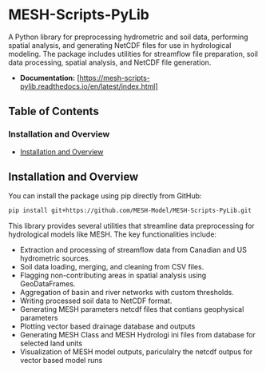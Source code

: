 # MESH-Scripts-PyLib

A Python library for preprocessing hydrometric and soil data, performing spatial analysis, and generating NetCDF files for use in hydrological modeling. The package includes utilities for streamflow file preparation, soil data processing, spatial analysis, and NetCDF file generation.

- **Documentation:** [https://mesh-scripts-pylib.readthedocs.io/en/latest/index.html]

## Table of Contents
### Installation and Overview
- [Installation and Overview](#installation-and-overview)
<!-- ### PreProcessing
- [Streamflow File Preparation (`gen_streamflow_file.py`)](#streamflow-file-preparation)
- [Soil Data Processing (`gsde_soil.py`)](#soil-data-processing)
- [Spatial Analysis (`gdf_edit.py`)](#spatial-analysis)
- [Basin and River Network Aggregation (`merit_basin_aggregation`)](#basin-and-river-network-aggregation)
- [NetCDF File Generation (`NetCDFWriter.py`)](#netcdf-file-generation)
- [DDB conversion to csv or shapefile (`convert_ddbnetcdf.py`)](#convert-ddb-netcdf-to-csv-shapefile)
### PostProcessing
- [Plot Variable from Vector setup (`plt_var_vector_setup.py`)](#plot-variable-from-vector-setup)
- [Contributing](#contributing) -->

## Installation and Overview

You can install the package using pip directly from GitHub:

```bash
pip install git+https://github.com/MESH-Model/MESH-Scripts-PyLib.git
```

This library provides several utilities that streamline data preprocessing for hydrological models like MESH. The key functionalities include:

- Extraction and processing of streamflow data from Canadian and US hydrometric sources.
- Soil data loading, merging, and cleaning from CSV files.
- Flagging non-contributing areas in spatial analysis using GeoDataFrames.
- Aggregation of basin and river networks with custom thresholds.
- Writing processed soil data to NetCDF format.
- Generating MESH parameters netcdf files that contians geophysical parameters
- Plotting vector based drainage database and outputs
- Generating MESH Class and MESH Hydrologi ini files from database for selected land units
- Visualization of MESH model outputs, pariculalry the netcdf outpus for vector based model runs


<!-- ## Streamflow File Preparation

`gen_streamflow_file.py` contains a class `GenStreamflowFile` that handles fetching and combining streamflow data from USGS and Environment Canada and generating output in the OBSTXT and ENSIM formats.

Example Usage  (Please check MESH_streamflowFile_example.ipynb for step by step example) 
```python
from MESHpyPreProcessing.gen_streamflow_file import GenStreamflowFile
#Initialize the class
gen_flow = GenStreamflowFile()
# Define station IDs for Canada and the US
station_ca = ["05GG001", "05AC012"]
station_us = ["06132200", "05020500"]
# Set the date range
start_date = "1980-03-01"
end_date = "2018-01-10"
# Fetch hydrometric data
combined_data_ca, station_info_ca = gen_flow.fetch_hydrometric_data_ca(station_ca, start_date, end_date)
combined_data_us, station_info_us = gen_flow.extract_flow_data_us(station_us, start_date, end_date)
# Combine the data
combined_data = pd.merge(combined_data_ca, combined_data_us, on='Date', how='outer')
# Write to files in OBSTXT and ENSIM formats
gen_flow.write_flow_data_to_file_obstxt('MESH_input_streamflow.txt', combined_data, station_info_ca + station_info_us)
gen_flow.write_flow_data_to_file_ensim('MESH_input_streamflow.tb0', combined_data, station_info_ca + station_info_us, column_width=12, initial_spacing=28)
```

Functions:
- `fetch_hydrometric_data_ca`: Fetches flow data from Canadian stations.
- `extract_flow_data_us`: Fetches flow data from US stations.
- `write_flow_data_to_file_obstxt`: Writes the data in OBSTXT format.
- `write_flow_data_to_file_ensim`: Writes the data in ENSIM format.

## Soil Data Processing

`gsde_soil.py` contains the `GSDESoil` class, which processes soil data from CSV files, merges it with a shapefile, and calculates soil property weights.
```python
from MESHpyPreProcessing.gsde_soil import GSDESoil
from MESHpyPreProcessing.NetCDFWriter import NetCDFWriter

# Step 1: Initialize GSDESoil
gsde = GSDESoil(
    directory='/path/to/csv_folder',
    input_basin='/path/to/input_shapefile.shp',
    output_shapefile='merged_soil_data_output.shp'
)

# Step 2: Load CSV data with search-replace and optional suffix
file_names = ['file1.csv', 'file2.csv', ...]
search_replace_dict = {
    'file1.csv': (['old_name1', 'old_name2'], ['new_name1', 'new_name2']),
    ...
}
suffix_dict = {'file1.csv': '', 'file2.csv': 'BDRICM'}

gsde.load_data(file_names, search_replace_dict=search_replace_dict, suffix_dict=suffix_dict)
gsde.fill_and_clean_data()

# Step 3: Define depth intervals and calculate weighted mesh values
gsde_intervals = [(0, 0.045), (0.045, 0.091), (0.091, 0.166), (0.166, 0.289), (0.289, 0.493), (0.493, 0.829), (0.829, 1.383), (1.383, 2.0)]
mesh_intervals = [(0, 0.1), (0.1, 0.35), (0.35, 1.2), (1.2, 4.1)]
column_names = {
    'CLAY': ['meanCLAY1', 'meanCLAY2', 'meanCLAY3', 'meanCLAY4'],
    'SAND': ['meanSAND1', 'meanSAND2', 'meanSAND3', 'meanSAND4'],
    'OC': ['meanOC1', 'meanOC2', 'meanOC3', 'meanOC4']
}

gsde.calculate_weights(gsde_intervals, mesh_intervals)
gsde.calculate_mesh_values(column_names)
gsde.merge_and_save_shapefile()
# Step 4: Write to NetCDF
nc_writer = NetCDFWriter(
    nc_filename='MESH_parameters.nc',
    shapefile_path='merged_soil_data_output.shp',
    input_ddb_path='/path/to/MESH_drainage_database.nc'
)

nc_writer.read_shapefile()
nc_writer.set_coordinates()
nc_writer.set_num_soil_layers(num_layers=len(mesh_intervals))

# Define properties and variable metadata
properties = {
    'layer_dependent': ['CLAY', 'SAND', 'OC'],
    'layer_independent': ['ncontr', 'meanBDRICM', 'meanBDTICM', 'xslp', 'dd']
}
variable_info = {
    'CLAY': ('CLAY', 'f4', 'Percentage'),
    'SAND': ('SAND', 'f4', 'Percentage'),
    'OC': ('ORGM', 'f4', 'Percentage'),
    'ncontr': ('IWF', 'i4', '1'),
    'meanBDRICM': ('BDRICM', 'f4', 'Meters'),
    'meanBDTICM': ('BDTICM', 'f4', 'Meters'),
    'xslp': ('xslp', 'f4', 'degree'),
    'dd': ('dd', 'f4', 'm_per_km2')
}

nc_writer.write_netcdf(properties=properties, variable_info=variable_info)
```

Functions:

- `GSDESoil.load_data`: Loads and renames soil CSV data based on user-provided rules.
- `GSDESoil.calculate_weights`: Recomputes values from GSDE depths to MESH intervals.
- `GSDESoil.calculate_mesh_values`: Extracts weighted values for each MESH soil layer.
- `GSDESoil.merge_and_save_shapefile`: Merges and exports the enriched shapefile.
- `NetCDFWriter.read_shapefile`: Reads the processed shapefile.
- `NetCDFWriter.set_coordinates`: Assigns lat/lon using the drainage database.
- `NetCDFWriter.write_netcdf`: Writes MESH-compatible parameter NetCDF file.


## Spatial Analysis

`gdf_edit.py` provides functions to flag non-contributing areas (NCAs) or lakes and reservoirs in GeoDataFrames based on intersection thresholds, with customizable options for column names, default values, and initialization values.

### Example Usage

### 1. Using Shapefiles

```python
from MESHpyPreProcessing.gdf_edit import flag_ncaalg_from_files

# Flag areas based on intersection thresholds with default settings
flagged_gdf = flag_ncaalg_from_files(
    'path/to/shapefile1.shp', 
    'path/to/shapefile2.shp', 
    threshold=0.1, 
    output_path='output.shp'
)

# Flag areas using specific value column from gdf2 and custom initialization value
flagged_gdf = flag_ncaalg_from_files(
    'path/to/shapefile1.shp', 
    'path/to/shapefile2.shp', 
    threshold=0.1, 
    output_path='output.shp', 
    ncontr_col="custom_flag_column",   # Custom column in gdf1 to store flags
    value_column="NON_ID",             # Column in gdf2 with values to assign
    initial_value=0,                   # Initial value for gdf1's flag column
    default_value=5                    # Default value if no value_column specified
)
```
### 2. Using GeoDataFrames Directly
```python
from MESHpyPreProcessing.gdf_edit import flag_ncaalg

# Load GeoDataFrames
import geopandas as gpd
gdf1 = gpd.read_file('path/to/shapefile1.shp')
gdf2 = gpd.read_file('path/to/shapefile2.shp')

# Flag areas with default settings (constant value of 2)
flagged_gdf = flag_ncaalg(gdf1, gdf2, threshold=0.1)

# Flag using specific value column from gdf2 and custom initialization value
flagged_gdf = flag_ncaalg(
    gdf1, 
    gdf2, 
    threshold=0.1, 
    ncontr_col="custom_flag_column",   # Custom column in gdf1 to store flags
    value_column="NON_ID",             # Column in gdf2 with values to assign
    initial_value=0,                   # Initial value for gdf1's flag column
    default_value=5                    # Default value if no value_column specified
)
```
## Basin and River Network Aggregation
The merit_basin_aggregation function aggregates basin and river network shapefiles. This function uses parameters like minimum sub-area, slope, and river length to iteratively aggregate small sub-basins.
### Parameters
- **input_basin**: Basin `GeoDataFrame` with COMID identifiers.
- **input_river**: River network `GeoDataFrame` with slope and length attributes.
- **min_subarea**: Minimum area for sub-basins.
- **min_slope**: Minimum allowable river slope.
- **min_length**: Minimum river length.
This function iterates through sub-basins, merging those below the minimum sub-area threshold until no further aggregation is possible. It also computes and adjusts slopes, river lengths, and weighted slopes for simplified river networks.

### Example usage
```python
from MESHpyPreProcessing.Aggregation_vector import merit_basin_aggregation
import geopandas as gpd
import os

# Define paths and parameters
input_basin_path = "/home/fuaday/github-repos/Souris_Assiniboine_MAF/1-geofabric/SrsAboine-geofabric/sras_subbasins_MAF_noAgg.shp"
input_river_path = "/home/fuaday/github-repos/Souris_Assiniboine_MAF/1-geofabric/SrsAboine-geofabric/sras_rivers_MAF_noAgg.shp"
min_subarea = 50
min_slope = 0.0000001
min_length = 1.0
output_basin_path = "/home/fuaday/github-repos/Souris_Assiniboine_MAF/1-geofabric/sras_subbasins_MAF_Agg.shp"
output_river_path = "/home/fuaday/github-repos/Souris_Assiniboine_MAF/1-geofabric/sras_rivers_MAF_Agg.shp"

# Load input data
input_basin = gpd.read_file(input_basin_path)
input_river = gpd.read_file(input_river_path)

# Perform aggregation
agg_basin, agg_river = merit_basin_aggregation(input_basin, input_river, min_subarea, min_slope, min_length)

# Save aggregated data
agg_basin.to_file(output_basin_path)
agg_river.to_file(output_river_path)
```

## NetCDF File Generation

NetCDFWriter.py contains a class NetCDFWriter that creates NetCDF files with processed soil data merged from shapefiles and NetCDF drainage databases.

Example Usage\
`from MESHpyPreProcessing.NetCDFWriter import NetCDFWriter`
- Initialize the NetCDFWriter class\
`writer = NetCDFWriter(nc_filename='output.nc', shapefile_path='path/to/shapefile.shp', input_ddb_path='path/to/input_ddb.nc')`
- Read the shapefile and set coordinates from the NetCDF drainage database\
`writer.read_shapefile()`\
`writer.set_coordinates()`
- Set the number of soil layers\
`writer.set_num_soil_layers(3)`
- Define properties and variable information\
`properties = {
    'layer_dependent': ['OC', 'Sand'],
    'layer_independent': ['Drainage_Area']
}`\
`variable_info = {
    'OC': ('OrganicCarbon', 'f4', 'kg/m^2'),
    'Sand': ('SandContent', 'f4', '%'),
    'Drainage_Area': ('DrainageArea', 'f4', 'km^2')
}`
- Write data to NetCDF
`writer.write_netcdf(properties, variable_info)`

Functions:
- `read_shapefile`: Reads the shapefile and prepares the GeoDataFrame.
- `set_coordinates`: Extracts longitude and latitude from the NetCDF drainage database.
- `set_num_soil_layers`: Sets the number of soil layers for the NetCDF file.
- `write_netcdf`: Writes processed data to a NetCDF file.
  
## Convert ddb netcdf to csv shapefile
`NetCDF Converter` is a for converting ddb NetCDF files to either CSV files or point shapefiles. It supports processing geospatial and tabular data.
### Features
- Convert NetCDF data to a CSV file where each variable becomes a column.
- Convert NetCDF data to a point shapefile with `lat` and `lon` coordinates.
- Automatically handles missing values and multi-dimensional variables.
### Example usage
Convert DDB NetCDF to CSV
```python
from MESHpyPreProcessing.convert_ddbnetcdf import convert_netcdf
netcdf_file = "path/to/input_file.nc"
output_csv = "path/to/output_file.csv"
# Convert NetCDF to CSV
convert_netcdf(netcdf_file, output_csv, conversion_type="csv")
```
Convert NetCDF to Point Shapefile
```python
from MESHpyPreProcessing.convert_ddbnetcdf import convert_netcdf
netcdf_file = "path/to/input_file.nc"
output_shapefile = "path/to/output_file.shp"
# Convert NetCDF to point shapefile
convert_netcdf(netcdf_file, output_shapefile, conversion_type="shapefile")
```
## Plot Variable from Vector setup
`plt_var_from_vector_ddb_netcdf`, designed to plot spatial data from a vector drainage database in NetCDF format. 
The function generates a map showing specific variables within a watershed basin or across various land use classes, 
with options for custom color maps, subplot adjustments, and other visual enhancements.
### Example Usage

### 1. Plotting drainage database variables

Plots a specified variable from a NetCDF file, supporting variables dependent on subbasin or both subbasin and grouped response units (NGRU).

### Parameters
- **output_basin_path (str)**: Path to the shapefile containing the basin data.
- **ddbnetcdf_path (str)**: Path to the NetCDF file containing the drainage database.
- **variable_name (str)**: Name of the variable to plot from the NetCDF file (e.g., 'GRU').
- **save_path (str)**: Path where the plot will be saved (e.g., 'output/plot.png').
- **text_location (tuple)**: Coordinates for percentage text in subplots, default is `(0.55, 0.95)`.
- **font_size (int)**: Font size for text elements, default is `10`.
- **cmap (str or Colormap)**: Colormap for plotting (e.g., 'gnuplot2_r'), default is 'viridis'.
- **cbar_location (list)**: List specifying the colorbar position `[left, bottom, width, height]`.
- **subplot_adjustments (dict)**: Dictionary for subplot adjustments like spacing.
- **subbasin_var (str)**: Subbasin identifier in the NetCDF, default is `'subbasin'`.
- **comid_var (str)**: COMID identifier in the shapefile for merging, default is `'COMID'`.
- **landuse_classes (list or None)**: Optional; custom list of land use classes. If not provided, it defaults to the variable 'LandUse' from the NetCDF file.
- **grudim (str)**: Specifies the GRU dimension variable in the NetCDF (e.g., `'NGRU'`).
- **grunames_var (str)**: Specifies the land use names variable in the NetCDF (e.g., `'LandUse'`).

## Example Usage

Below is an example of how to configure and use `plt_var_from_vector_ddb_netcdf` for a specific project setup.

```python
from MESHpyPostProcessing.plt_var_vector_setup import plt_var_from_vector_ddb_netcdf
import os

# Define base directory paths
base_scratch_dir = '/scratch/fuaday/sras-agg-model_1'
output_basin_path = os.path.join(base_scratch_dir, 'geofabric-outputs/sras_subbasins_MAF_Agg.shp')
ddbnetcdf_path = os.path.join(base_scratch_dir, 'MESH-sras-agg/MESH_drainage_database.nc')

# Specify custom land use classes (optional)
lclass = [
    'Temperate or sub-polar needleleaf forest', 'Sub-polar taiga needleleaf forest',
    'Temperate or sub-polar broadleaf deciduous forest', 'Mixed forest',
    'Temperate or sub-polar shrubland', 'Temperate or sub-polar grassland',
    'Sub-polar or polar grassland-lichen-moss', 'Wetland', 'Cropland',
    'Barren lands', 'Urban', 'Water', 'Dump'
]

# Variable name to plot
variable_name = 'GRU'

# Path to save the plot
save_path = os.path.join(base_scratch_dir, f'geofabric-outputs/{variable_name}.png')

# Plotting function
plt_var_from_vector_ddb_netcdf(
    output_basin_path=output_basin_path, 
    ddbnetcdf_path=ddbnetcdf_path, 
    variable_name=variable_name, 
    save_path=save_path,
    text_location=(0.55, 0.95),
    font_size=10,
    cmap='gnuplot2_r',  # Custom colormap
    cbar_location=[0.91, 0.15, 0.02, 0.7],  # Adjusted colorbar position
    subplot_adjustments={'left': 0.1, 'right': 0.9, 'bottom': 0.1, 'top': 0.9, 'wspace': 0.1, 'hspace': 0.2},
    subbasin_var='subbasin',  # Subbasin identifier
    comid_var='COMID',  # Shapefile COMID for merging
    landuse_classes=lclass,  # Optional custom land use classes
    grudim='NGRU',  # GRU dimension from NetCDF
    grunames_var='LandUse'  # GRU names variable from NetCDF
)
```
## Contributing
If you'd like to contribute to this project, feel free to fork the repository and submit a pull request with your improvements. -->
